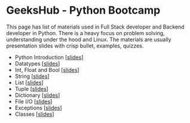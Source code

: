 # GeeksHub - Python Bootcamp

This page has list of materials used in Full Stack developer and Backend developer in Python. There is a heavy focus on problem solving, understanding under the hood and Linux. The materials are usually presentation slides with crisp bullet, examples, quizzes.

* Python Introduction [[slides](01_python_introduction.html)]
* Datatypes [[slides](datatypes.html)]
* Int, Float and Bool [[slides](int_float_bool.html)]
* String [[slides](string.html)]
* List [[slides](list.html)]
* Tuple [[slides](tuple.html)]
* Dictionary [[slides](dictionary.html)]
* File I/O [[slides](fileio.html)]
* Exceptions [[slides](exceptions.html)]
* Classes [[slides](20_classes.html)]
